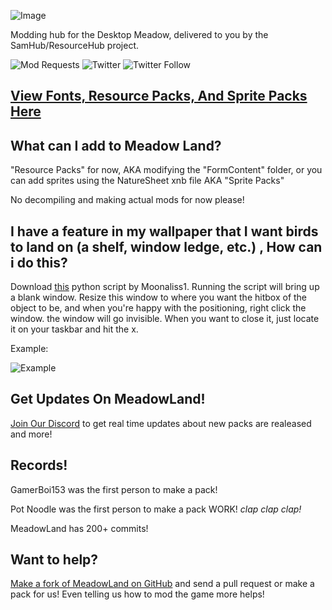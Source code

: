 ![Image](https://cdn.discordapp.com/attachments/702937727754043473/703296452004282538/BCw65lm_50x.png)

Modding hub for the Desktop Meadow, delivered to you by the SamHub/ResourceHub project.

![Mod Requests](https://img.shields.io/github/issues/UnofficialSamHub/MeadowLand?label=Mod%20Requests%2FIssues)
![Twitter](https://img.shields.io/twitter/url?url=https%3A%2F%2Funofficialsamhub.github.io%2FMeadowLand%2F)
![Twitter Follow](https://img.shields.io/twitter/follow/vuk_samhubs?label=Follow%20us%21&style=social)

## [View Fonts, Resource Packs, And Sprite Packs Here](rp/index/INDEX.md)

## What can I add to Meadow Land?
"Resource Packs" for now, AKA modifying the "FormContent" folder, or you can add sprites using the NatureSheet xnb file AKA "Sprite Packs"

No decompiling and making actual mods for now please!

## I have a feature in my wallpaper that I want birds to land on (a shelf, window ledge, etc.) , How can i do this?
Download [this](https://github.com/Moonaliss1/desktopmeadowtool/releases/download/v1/blank.pyw) python script by Moonaliss1.
Running the script will bring up a blank window. Resize this window to where you want the hitbox of the object to be, and when you're happy with the positioning, right click the window. the window will go invisible. When you want to close it, just locate it on your taskbar and hit the x.

Example:

![Example](https://user-images.githubusercontent.com/60161840/80380026-93713b00-8864-11ea-9ffc-0632b17a6732.gif)

## Get Updates On MeadowLand!

[Join Our Discord](https://discord.gg/yytD5dz) to get real time updates about new packs are realeased and more!

## Records!
GamerBoi153 was the first person to make a pack!

Pot Noodle was the first person to make a pack WORK! *clap clap clap!*

MeadowLand has 200+ commits!

## Want to help?

[Make a fork of MeadowLand on GitHub](https://github.com/UnofficialSamHub/MeadowLand/) and send a pull request or make a pack for us! Even telling us how to mod the game more helps!
